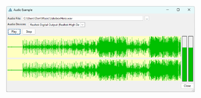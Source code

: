 <img src="https://github.com/donridley1972/NetAudioControl/blob/origin/Screenshots/AudioControl1.png" width=900/>
